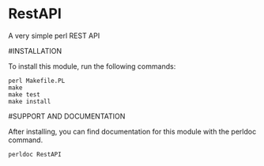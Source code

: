 # RestAPI
A very simple perl REST API

#INSTALLATION

To install this module, run the following commands:

	perl Makefile.PL
	make
	make test
	make install

#SUPPORT AND DOCUMENTATION

After installing, you can find documentation for this module with the
perldoc command.

    perldoc RestAPI


